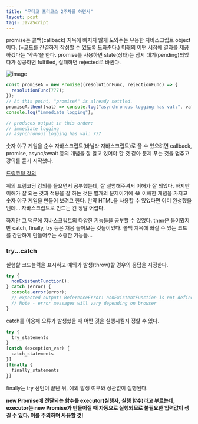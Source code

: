 ```yaml
---
title: "우테코 프리코스 2주차를 하면서"
layout: post
tags: JavaScript
---
```


promise는 콜백(callback) 지옥에 빠지지 않게 도와주는 유용한 자바스크립트 object이다. (=코드를 간결하게 작성할 수 있도록 도와준다.)
미래의 어떤 시점에 결과를 제공하겠다는 '약속'을 한다.
promise를 사용하면 state(상태)는 잠시 대기(pending)되었다가 성공하면 fulfilled, 실패하면 rejected로 바뀐다.

![image](https://user-images.githubusercontent.com/108778921/200172096-6547e3a0-41bf-4fd9-a4d7-a361abb6eb73.png)

```jsx
const promiseA = new Promise((resolutionFunc, rejectionFunc) => {
  resolutionFunc(777);
});
// At this point, "promiseA" is already settled.
promiseA.then((val) => console.log("asynchronous logging has val:", val));
console.log("immediate logging");

// produces output in this order:
// immediate logging
// asynchronous logging has val: 777
```

숫자 야구 게임을 순수 자바스크립트(바닐라 자바스크립트)로 풀 수 있으려면
callback, promise, async/await 등의 개념을 잘 알고 있어야 할 것 같아 문제 푸는 것을 멈추고 강의를 듣기 시작했다.

<a href="https://www.youtube.com/watch?v=s1vpVCrT8f4"> 드림코딩 강의 </a>

위의 드림코딩 강의를 들으면서 공부했는데, 잘 설명해주셔서 이해가 잘 되었다. 
하지만 이해가 잘 되는 것과 적용을 잘 하는 것은 별개의 문제이기에 😂 이해한 개념을 가지고 숫자 야구 게임을 만들어 보려고 한다.
만약 HTML을 사용할 수 있었다면 이미 완성했을텐데... 자바스크립트로 만드는 건 정말 어렵다.

하지만 그 덕분에 자바스크립트의 다양한 기능들을 공부할 수 있었다.
then은 들어봤지만 catch, finally, try 등은 처음 들어보는 것들이었다.
콜백 지옥에 빠질 수 있는 코드를 간단하게 만들어주는 소중한 기능들...

### try...catch
실행할 코드블럭을 표시하고 예외가 발생(throw)할 경우의 응답을 지정한다.

```jsx
try {
  nonExistentFunction();
} catch (error) {
  console.error(error);
  // expected output: ReferenceError: nonExistentFunction is not defined
  // Note - error messages will vary depending on browser
}
```
catch를 이용해 오류가 발생했을 때 어떤 것을 실행시킬지 정할 수 있다.

```jsx
try {
  try_statements
}
[catch (exception_var) {
  catch_statements
}]
[finally {
  finally_statements
}]
```
finally는 try 선언이 끝난 뒤, 예외 발생 여부와 상관없이 실행된다.

**new Promise에 전달되는 함수를 executor(실행자, 실행 함수)라고 부르는데, executor는 new Promise가 만들어질 때 자동으로 실행되므로
불필요한 입력값이 생길 수 있다. 이를 주의하며 사용할 것!**

<br>
<br>
